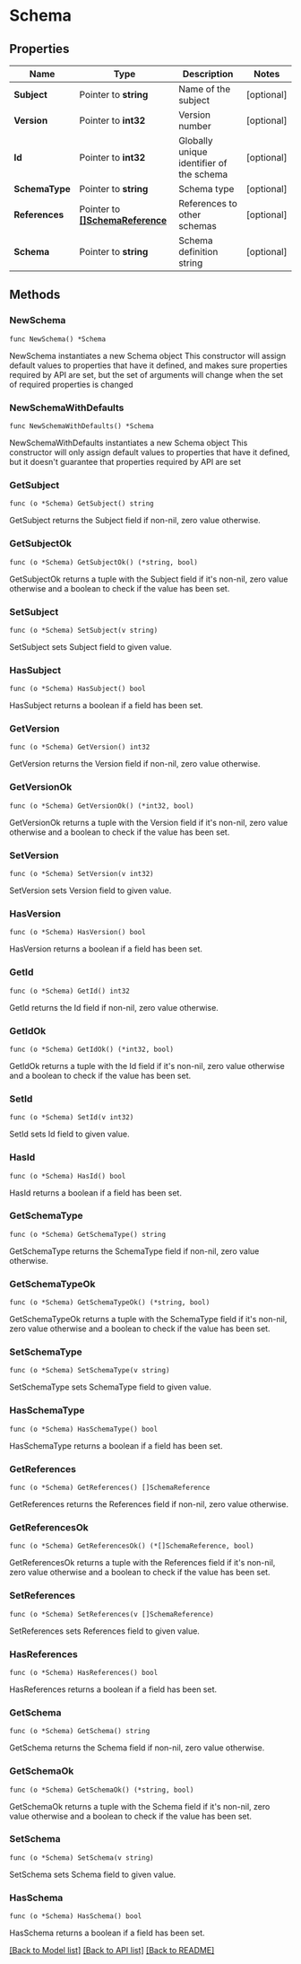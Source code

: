 # Schema

## Properties

Name | Type | Description | Notes
------------ | ------------- | ------------- | -------------
**Subject** | Pointer to **string** | Name of the subject | [optional] 
**Version** | Pointer to **int32** | Version number | [optional] 
**Id** | Pointer to **int32** | Globally unique identifier of the schema | [optional] 
**SchemaType** | Pointer to **string** | Schema type | [optional] 
**References** | Pointer to [**[]SchemaReference**](SchemaReference.md) | References to other schemas | [optional] 
**Schema** | Pointer to **string** | Schema definition string | [optional] 

## Methods

### NewSchema

`func NewSchema() *Schema`

NewSchema instantiates a new Schema object
This constructor will assign default values to properties that have it defined,
and makes sure properties required by API are set, but the set of arguments
will change when the set of required properties is changed

### NewSchemaWithDefaults

`func NewSchemaWithDefaults() *Schema`

NewSchemaWithDefaults instantiates a new Schema object
This constructor will only assign default values to properties that have it defined,
but it doesn't guarantee that properties required by API are set

### GetSubject

`func (o *Schema) GetSubject() string`

GetSubject returns the Subject field if non-nil, zero value otherwise.

### GetSubjectOk

`func (o *Schema) GetSubjectOk() (*string, bool)`

GetSubjectOk returns a tuple with the Subject field if it's non-nil, zero value otherwise
and a boolean to check if the value has been set.

### SetSubject

`func (o *Schema) SetSubject(v string)`

SetSubject sets Subject field to given value.

### HasSubject

`func (o *Schema) HasSubject() bool`

HasSubject returns a boolean if a field has been set.

### GetVersion

`func (o *Schema) GetVersion() int32`

GetVersion returns the Version field if non-nil, zero value otherwise.

### GetVersionOk

`func (o *Schema) GetVersionOk() (*int32, bool)`

GetVersionOk returns a tuple with the Version field if it's non-nil, zero value otherwise
and a boolean to check if the value has been set.

### SetVersion

`func (o *Schema) SetVersion(v int32)`

SetVersion sets Version field to given value.

### HasVersion

`func (o *Schema) HasVersion() bool`

HasVersion returns a boolean if a field has been set.

### GetId

`func (o *Schema) GetId() int32`

GetId returns the Id field if non-nil, zero value otherwise.

### GetIdOk

`func (o *Schema) GetIdOk() (*int32, bool)`

GetIdOk returns a tuple with the Id field if it's non-nil, zero value otherwise
and a boolean to check if the value has been set.

### SetId

`func (o *Schema) SetId(v int32)`

SetId sets Id field to given value.

### HasId

`func (o *Schema) HasId() bool`

HasId returns a boolean if a field has been set.

### GetSchemaType

`func (o *Schema) GetSchemaType() string`

GetSchemaType returns the SchemaType field if non-nil, zero value otherwise.

### GetSchemaTypeOk

`func (o *Schema) GetSchemaTypeOk() (*string, bool)`

GetSchemaTypeOk returns a tuple with the SchemaType field if it's non-nil, zero value otherwise
and a boolean to check if the value has been set.

### SetSchemaType

`func (o *Schema) SetSchemaType(v string)`

SetSchemaType sets SchemaType field to given value.

### HasSchemaType

`func (o *Schema) HasSchemaType() bool`

HasSchemaType returns a boolean if a field has been set.

### GetReferences

`func (o *Schema) GetReferences() []SchemaReference`

GetReferences returns the References field if non-nil, zero value otherwise.

### GetReferencesOk

`func (o *Schema) GetReferencesOk() (*[]SchemaReference, bool)`

GetReferencesOk returns a tuple with the References field if it's non-nil, zero value otherwise
and a boolean to check if the value has been set.

### SetReferences

`func (o *Schema) SetReferences(v []SchemaReference)`

SetReferences sets References field to given value.

### HasReferences

`func (o *Schema) HasReferences() bool`

HasReferences returns a boolean if a field has been set.

### GetSchema

`func (o *Schema) GetSchema() string`

GetSchema returns the Schema field if non-nil, zero value otherwise.

### GetSchemaOk

`func (o *Schema) GetSchemaOk() (*string, bool)`

GetSchemaOk returns a tuple with the Schema field if it's non-nil, zero value otherwise
and a boolean to check if the value has been set.

### SetSchema

`func (o *Schema) SetSchema(v string)`

SetSchema sets Schema field to given value.

### HasSchema

`func (o *Schema) HasSchema() bool`

HasSchema returns a boolean if a field has been set.


[[Back to Model list]](../README.md#documentation-for-models) [[Back to API list]](../README.md#documentation-for-api-endpoints) [[Back to README]](../README.md)


